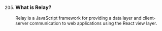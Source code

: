 205. ### What is Relay?

     Relay is a JavaScript framework for providing a data layer and client-server communication to web applications using the React view layer.

